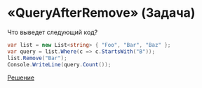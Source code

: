 # «QueryAfterRemove» (Задача)

Что выведет следующий код?

```cs
var list = new List<string> { "Foo", "Bar", "Baz" };
var query = list.Where(c => c.StartsWith("B"));
list.Remove("Bar");
Console.WriteLine(query.Count());
```

[Решение](./QueryAfterRemove-S.md)